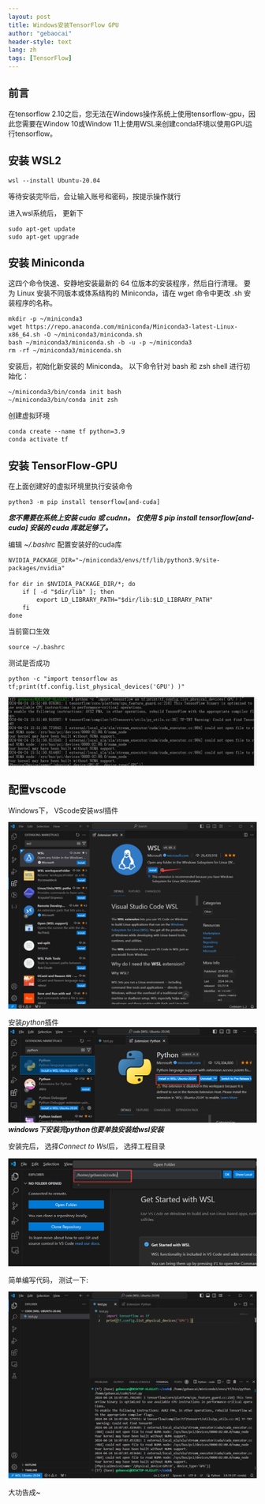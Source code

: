 ```yaml
---
layout: post
title: Windows安装TensorFlow GPU
author: "gebaocai"
header-style: text
lang: zh
tags: [TensorFlow]
---
```


前言
------
在tensorflow 2.10之后，您无法在Windows操作系统上使用tensorflow-gpu，因此您需要在Window 10或Window 11上使用WSL来创建conda环境以使用GPU运行tensorflow。

安装 WSL2
------
```
wsl --install Ubuntu-20.04
```

等待安装完毕后，会让输入账号和密码，按提示操作就行

进入wsl系统后， 更新下
```
sudo apt-get update
sudo apt-get upgrade
```

安装 Miniconda
------
这四个命令快速、安静地安装最新的 64 位版本的安装程序，然后自行清理。 要为 Linux 安装不同版本或体系结构的 Miniconda，请在 wget 命令中更改 .sh 安装程序的名称。

```
mkdir -p ~/miniconda3
wget https://repo.anaconda.com/miniconda/Miniconda3-latest-Linux-x86_64.sh -O ~/miniconda3/miniconda.sh
bash ~/miniconda3/miniconda.sh -b -u -p ~/miniconda3
rm -rf ~/miniconda3/miniconda.sh
```

安装后，初始化新安装的 Miniconda。 以下命令针对 bash 和 zsh shell 进行初始化：
```
~/miniconda3/bin/conda init bash
~/miniconda3/bin/conda init zsh
```

创建虚拟环境
```
conda create --name tf python=3.9
conda activate tf
```

安装 TensorFlow-GPU
------

在上面创建好的虚拟环境里执行安装命令
```
python3 -m pip install tensorflow[and-cuda]
```


***您不需要在系统上安装 cuda 或 cudnn。 仅使用 $ pip install tensorflow[and-cuda] 安装的 cuda 库就足够了。***


编辑 *~/.bashrc* 配置安装好的cuda库
```
NVIDIA_PACKAGE_DIR="~/miniconda3/envs/tf/lib/python3.9/site-packages/nvidia"

for dir in $NVIDIA_PACKAGE_DIR/*; do
    if [ -d "$dir/lib" ]; then
        export LD_LIBRARY_PATH="$dir/lib:$LD_LIBRARY_PATH"
    fi
done
```

当前窗口生效
```
source ~/.bashrc
```

测试是否成功

```
python -c "import tensorflow as tf;print(tf.config.list_physical_devices('GPU') )"
```

![](/img/in-post/2024/tensorflow-gpu-wsl/tf-gpu-show-ok.png)

配置vscode
------

Windows下， VScode安装*wsl*插件

![](/img/in-post/2024/tensorflow-gpu-wsl/vscode-install-wsl.png)

安装*python*插件
![](/img/in-post/2024/tensorflow-gpu-wsl/vscode-install-python.png)
***windows下安装完python也要单独安装给wsl安装***

安装完后， 选择*Connect to Wsl*后， 选择工程目录

![](/img/in-post/2024/tensorflow-gpu-wsl/vscode-open-folder.png)

简单编写代码， 测试一下:

![](/img/in-post/2024/tensorflow-gpu-wsl/vscode-gpu-show-ok.png)

大功告成~